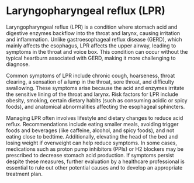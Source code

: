 [//]: # (
source: gpt-40
abbr: LPR
tags: conditions
)

# Laryngopharyngeal reflux (LPR)

Laryngopharyngeal reflux (LPR) is a condition where stomach acid and digestive enzymes backflow into the throat and larynx, causing irritation and inflammation. Unlike gastroesophageal reflux disease (GERD), which mainly affects the esophagus, LPR affects the upper airway, leading to symptoms in the throat and voice box. This condition can occur without the typical heartburn associated with GERD, making it more challenging to diagnose.

Common symptoms of LPR include chronic cough, hoarseness, throat clearing, a sensation of a lump in the throat, sore throat, and difficulty swallowing. These symptoms arise because the acid and enzymes irritate the sensitive lining of the throat and larynx. Risk factors for LPR include obesity, smoking, certain dietary habits (such as consuming acidic or spicy foods), and anatomical abnormalities affecting the esophageal sphincters.

Managing LPR often involves lifestyle and dietary changes to reduce acid reflux. Recommendations include eating smaller meals, avoiding trigger foods and beverages (like caffeine, alcohol, and spicy foods), and not eating close to bedtime. Additionally, elevating the head of the bed and losing weight if overweight can help reduce symptoms. In some cases, medications such as proton pump inhibitors (PPIs) or H2 blockers may be prescribed to decrease stomach acid production. If symptoms persist despite these measures, further evaluation by a healthcare professional is essential to rule out other potential causes and to develop an appropriate treatment plan.
